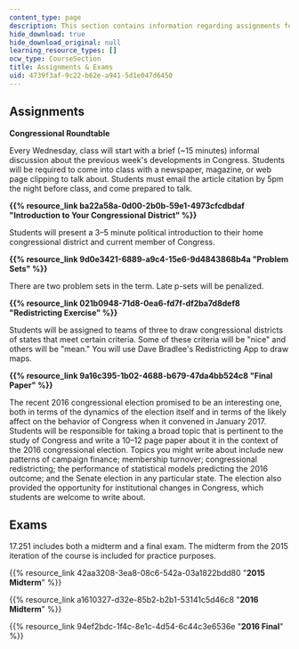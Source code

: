 ```yaml
---
content_type: page
description: This section contains information regarding assignments for the course.
hide_download: true
hide_download_original: null
learning_resource_types: []
ocw_type: CourseSection
title: Assignments & Exams
uid: 4739f3af-9c22-b62e-a941-5d1e047d6450
---
```


Assignments
-----------

**Congressional Roundtable**

Every Wednesday, class will start with a brief (~15 minutes) informal discussion about the previous week's developments in Congress. Students will be required to come into class with a newspaper, magazine, or web page clipping to talk about. Students must email the article citation by 5pm the night before class, and come prepared to talk.

**{{% resource_link ba22a58a-0d00-2b0b-59e1-4973cfcdbdaf "Introduction to Your Congressional District" %}}**

Students will present a 3–5 minute political introduction to their home congressional district and current member of Congress.

**{{% resource_link 9d0e3421-6889-a9c4-15e6-9d4843868b4a "Problem Sets" %}}**

There are two problem sets in the term. Late p-sets will be penalized.

**{{% resource_link 021b0948-71d8-0ea6-fd7f-df2ba7d8def8 "Redistricting Exercise" %}}**

Students will be assigned to teams of three to draw congressional districts of states that meet certain criteria. Some of these criteria will be "nice" and others will be "mean." You will use Dave Bradlee's Redistricting App to draw maps.

**{{% resource_link 9a16c395-1b02-4688-b679-47da4bb524c8 "Final Paper" %}}**

The recent 2016 congressional election promised to be an interesting one, both in terms of the dynamics of the election itself and in terms of the likely affect on the behavior of Congress when it convened in January 2017. Students will be responsible for taking a broad topic that is pertinent to the study of Congress and write a 10–12 page paper about it in the context of the 2016 congressional election. Topics you might write about include new patterns of campaign finance; membership turnover; congressional redistricting; the performance of statistical models predicting the 2016 outcome; and the Senate election in any particular state. The election also provided the opportunity for institutional changes in Congress, which students are welcome to write about.

Exams
-----

17.251 includes both a midterm and a final exam. The midterm from the 2015 iteration of the course is included for practice purposes.

{{% resource_link 42aa3208-3ea8-08c6-542a-03a1822bdd80 "**2015 Midterm**" %}}

{{% resource_link a1610327-d32e-85b2-b2b1-53141c5d46c8 "**2016 Midterm**" %}}

{{% resource_link 94ef2bdc-1f4c-8e1c-4d54-6c44c3e6536e "**2016 Final**" %}}